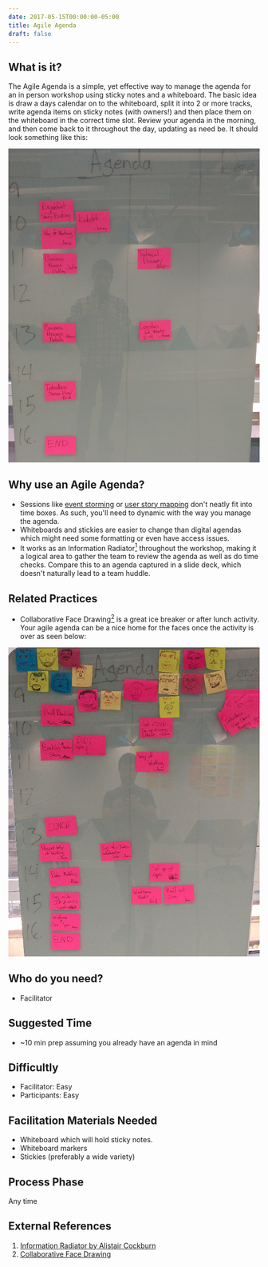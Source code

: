 ```yaml
---
date: 2017-05-15T00:00:00-05:00
title: Agile Agenda
draft: false
---
```


## What is it?

The Agile Agenda is a simple, yet effective way to manage the agenda for an in person workshop using sticky notes and a whiteboard. The basic idea is draw a days calendar on to the whiteboard, split it into 2 or more tracks, write agenda items on sticky notes (with owners!) and then place them on the whiteboard in the correct time slot. Review your agenda in the morning, and then come back to it throughout the day, updating as need be. It should look something like this:

![agile agenda](/images/agile_agenda.png)


## Why use an Agile Agenda?

- Sessions like [event storming](/route/event-storming/) or [user story mapping](/route/user-story-mapping/) don't neatly fit into time boxes. As such, you'll need to dynamic with the way you manage the agenda.
- Whiteboards and stickies are easier to change than digital agendas which might need some formatting or even have access issues.
- It works as an Information Radiator[<sup>1</sup>](#footnote-1) throughout the workshop, making it a logical area to gather the team to review the agenda as well as do time checks. Compare this to an agenda captured in a slide deck, which doesn't naturally lead to a team huddle.




## Related Practices

- Collaborative Face Drawing[<sup>2</sup>](#footnote-2) is a great ice breaker or after lunch activity. Your agile agenda can be a nice home for the faces once the activity is over as seen below:

![agenda with faces](/images/agenda_with_faces.png)


## Who do you need?

- Facilitator


## Suggested Time

- ~10 min prep assuming you already have an agenda in mind


## Difficultly
- Facilitator: Easy
- Participants: Easy


## Facilitation Materials Needed

- Whiteboard which will hold sticky notes.
- Whiteboard markers
- Stickies (preferably a wide variety)


## Process Phase
Any time

## External References
1. <a name="footnote-1"></a>[Information Radiator by Alistair Cockburn](http://alistair.cockburn.us/Information+radiator)
2. <a name="footnote-2"></a>[Collaborative Face Drawing](http://www.funretrospectives.com/collaborative-face-drawing/)
